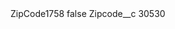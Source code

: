 <?xml version="1.0" encoding="UTF-8"?>
<CustomMetadata xmlns="http://soap.sforce.com/2006/04/metadata" xmlns:xsi="http://www.w3.org/2001/XMLSchema-instance" xmlns:xsd="http://www.w3.org/2001/XMLSchema">
    <label>ZipCode1758</label>
    <protected>false</protected>
    <values>
        <field>Zipcode__c</field>
        <value xsi:type="xsd:string">30530</value>
    </values>
</CustomMetadata>
